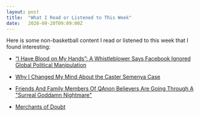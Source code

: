 ```yaml
---
layout: post
title:  "What I Read or Listened to This Week"
date:   2020-09-20T09:09:00Z
---
```

Here is some non-basketball content I read or listened to this week that I found interesting:


* [“I Have Blood on My Hands”: A Whistleblower Says Facebook Ignored Global Political Manipulation](https://www.buzzfeednews.com/article/craigsilverman/facebook-ignore-political-manipulation-whistleblower-memo)

* [Why I Changed My Mind About the Caster Semenya Case](https://davidepstein.com/why-i-changed-my-mind-about-the-caster-semenya-case/)

* [Friends And Family Members Of QAnon Believers Are Going Through A "Surreal Goddamn Nightmare"](https://www.buzzfeednews.com/article/janelytvynenko/qanon-families-friends)

* [Merchants of Doubt](https://www.merchantsofdoubt.org/)
